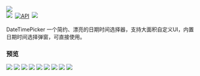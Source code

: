 ![](https://github.com/loperSeven/DateTimePicker/blob/master/images/title.png)
<br/>
[![](https://jitpack.io/v/loperSeven/DateTimePicker.svg)](https://jitpack.io/#loperSeven/DateTimePicker)&ensp;[![API](https://img.shields.io/badge/API-21%2B-brightgreen.svg?style=flat)](https://android-arsenal.com/api?level=21)&ensp;[![](https://img.shields.io/badge/platform-android-green)](https://github.com/loperSeven)
<br/>
<br/>
DateTimePicker 一个简约、漂亮的日期时间选择器，支持大面积自定义UI，内置日期时间选择弹窗，可直接使用。
<br/>
### 预览
![](https://github.com/loperSeven/DateTimePicker/blob/master/images/main.png)
![](https://github.com/loperSeven/DateTimePicker/blob/master/images/card_1.png)
![](https://github.com/loperSeven/DateTimePicker/blob/master/images/card_2.png)
![](https://github.com/loperSeven/DateTimePicker/blob/master/images/card_3.png)
![](https://github.com/loperSeven/DateTimePicker/blob/master/images/card_4.png)
![](https://github.com/loperSeven/DateTimePicker/blob/master/images/cube_1.png)
![](https://github.com/loperSeven/DateTimePicker/blob/master/images/cube_2.png)
![](https://github.com/loperSeven/DateTimePicker/blob/master/images/sta_1.png)
![](https://github.com/loperSeven/DateTimePicker/blob/master/images/sta_2.png)

